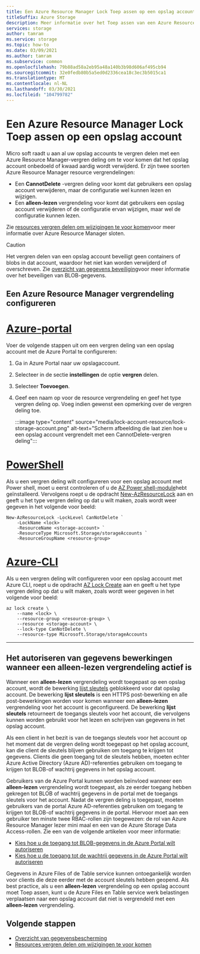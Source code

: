 ```yaml
---
title: Een Azure Resource Manager Lock Toep assen op een opslag account
titleSuffix: Azure Storage
description: Meer informatie over het Toep assen van een Azure Resource Manager vergrendeling op een opslag account.
services: storage
author: tamram
ms.service: storage
ms.topic: how-to
ms.date: 03/09/2021
ms.author: tamram
ms.subservice: common
ms.openlocfilehash: 79b88ad58a2eb95a48a140b3b98d606af495cb94
ms.sourcegitcommit: 32e0fedb80b5a5ed0d2336cea18c3ec3b5015ca1
ms.translationtype: MT
ms.contentlocale: nl-NL
ms.lasthandoff: 03/30/2021
ms.locfileid: "104799782"
---
```

# <a name="apply-an-azure-resource-manager-lock-to-a-storage-account"></a>Een Azure Resource Manager Lock Toep assen op een opslag account

Micro soft raadt u aan al uw opslag accounts te vergren delen met een Azure Resource Manager-vergren deling om te voor komen dat het opslag account onbedoeld of kwaad aardig wordt verwijderd. Er zijn twee soorten Azure Resource Manager resource vergrendelingen:

- Een **CannotDelete** -vergren deling voor komt dat gebruikers een opslag account verwijderen, maar de configuratie wel kunnen lezen en wijzigen.
- Een **alleen-lezen** vergrendeling voor komt dat gebruikers een opslag account verwijderen of de configuratie ervan wijzigen, maar wel de configuratie kunnen lezen.

Zie [resources vergren delen om wijzigingen te voor komen](../../azure-resource-manager/management/lock-resources.md)voor meer informatie over Azure Resource Manager sloten.

> [!CAUTION]
> Het vergren delen van een opslag account beveiligt geen containers of blobs in dat account, waardoor het niet kan worden verwijderd of overschreven. Zie [overzicht van gegevens beveiliging](../blobs/data-protection-overview.md)voor meer informatie over het beveiligen van BLOB-gegevens.

## <a name="configure-an-azure-resource-manager-lock"></a>Een Azure Resource Manager vergrendeling configureren

# <a name="azure-portal"></a>[Azure-portal](#tab/portal)

Voer de volgende stappen uit om een vergren deling van een opslag account met de Azure Portal te configureren:

1. Ga in Azure Portal naar uw opslagaccount.
1. Selecteer in de sectie **instellingen** de optie **vergren** delen.
1. Selecteer **Toevoegen**.
1. Geef een naam op voor de resource vergrendeling en geef het type vergren deling op. Voeg indien gewenst een opmerking over de vergren deling toe.

    :::image type="content" source="media/lock-account-resource/lock-storage-account.png" alt-text="Scherm afbeelding die laat zien hoe u een opslag account vergrendelt met een CannotDelete-vergren deling":::

# <a name="powershell"></a>[PowerShell](#tab/azure-powershell)

Als u een vergren deling wilt configureren voor een opslag account met Power shell, moet u eerst controleren of u de [AZ Power shell-module](https://www.powershellgallery.com/packages/Az)hebt geïnstalleerd. Vervolgens roept u de opdracht [New-AzResourceLock](/powershell/module/az.resources/new-azresourcelock) aan en geeft u het type vergren deling op dat u wilt maken, zoals wordt weer gegeven in het volgende voor beeld:

```azurepowershell
New-AzResourceLock -LockLevel CanNotDelete `
    -LockName <lock> `
    -ResourceName <storage-account> `
    -ResourceType Microsoft.Storage/storageAccounts `
    -ResourceGroupName <resource-group>
```

# <a name="azure-cli"></a>[Azure-CLI](#tab/azure-cli)

Als u een vergren deling wilt configureren voor een opslag account met Azure CLI, roept u de opdracht [AZ Lock Create](/cli/azure/lock#az_lock_create) aan en geeft u het type vergren deling op dat u wilt maken, zoals wordt weer gegeven in het volgende voor beeld:

```azurecli
az lock create \
    --name <lock> \
    --resource-group <resource-group> \
    --resource <storage-account> \
    --lock-type CanNotDelete \
    --resource-type Microsoft.Storage/storageAccounts
```

---

## <a name="authorizing-data-operations-when-a-readonly-lock-is-in-effect"></a>Het autoriseren van gegevens bewerkingen wanneer een alleen-lezen vergrendeling actief is

Wanneer een **alleen-lezen** vergrendeling wordt toegepast op een opslag account, wordt de bewerking [lijst sleutels](/rest/api/storagerp/storageaccounts/listkeys) geblokkeerd voor dat opslag account. De bewerking **lijst sleutels** is een HTTPS post-bewerking en alle post-bewerkingen worden voor komen wanneer een **alleen-lezen** vergrendeling voor het account is geconfigureerd. De bewerking **lijst sleutels** retourneert de toegangs sleutels voor het account, die vervolgens kunnen worden gebruikt voor het lezen en schrijven van gegevens in het opslag account.

Als een client in het bezit is van de toegangs sleutels voor het account op het moment dat de vergren deling wordt toegepast op het opslag account, kan die client de sleutels blijven gebruiken om toegang te krijgen tot gegevens. Clients die geen toegang tot de sleutels hebben, moeten echter Azure Active Directory (Azure AD)-referenties gebruiken om toegang te krijgen tot BLOB-of wachtrij gegevens in het opslag account.

Gebruikers van de Azure Portal kunnen worden beïnvloed wanneer een **alleen-lezen** vergrendeling wordt toegepast, als ze eerder toegang hebben gekregen tot BLOB of wachtrij gegevens in de portal met de toegangs sleutels voor het account. Nadat de vergren deling is toegepast, moeten gebruikers van de portal Azure AD-referenties gebruiken om toegang te krijgen tot BLOB-of wachtrij gegevens in de portal. Hiervoor moet aan een gebruiker ten minste twee RBAC-rollen zijn toegewezen: de rol van Azure Resource Manager lezer mini maal en een van de Azure Storage Data Access-rollen. Zie een van de volgende artikelen voor meer informatie:

- [Kies hoe u de toegang tot BLOB-gegevens in de Azure Portal wilt autoriseren](../blobs/authorize-data-operations-portal.md)
- [Kies hoe u de toegang tot de wachtrij gegevens in de Azure Portal wilt autoriseren](../queues/authorize-data-operations-portal.md)

Gegevens in Azure Files of de Table service kunnen ontoegankelijk worden voor clients die deze eerder met de account sleutels hebben geopend. Als best practice, als u een **alleen-lezen** vergrendeling op een opslag account moet Toep assen, kunt u de Azure Files en Table service werk belastingen verplaatsen naar een opslag account dat niet is vergrendeld met een **alleen-lezen** vergrendeling.

## <a name="next-steps"></a>Volgende stappen

- [Overzicht van gegevensbescherming](../blobs/data-protection-overview.md)
- [Resources vergren delen om wijzigingen te voor komen](../../azure-resource-manager/management/lock-resources.md)
